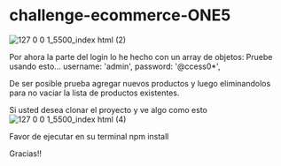 # challenge-ecommerce-ONE5
![127 0 0 1_5500_index html (2)](https://github.com/Cristina-Garcia/challenge-ecommerce-ONE5/assets/84245528/8619baaf-c068-4fc2-a3f5-6922c7ff004a)

Por ahora la parte del login lo he hecho con un array de objetos:
Pruebe usando esto...
username: 'admin',
password: '@ccess0*',

De ser posible prueba agregar nuevos productos y luego eliminandolos para no vaciar la lista de productos existentes.

Si usted desea clonar el proyecto y ve algo como esto
![127 0 0 1_5500_index html (4)](https://github.com/Cristina-Garcia/challenge-ecommerce-ONE5/assets/84245528/cc5611d4-9766-440b-b050-b694f3065b32)

Favor de ejecutar en su terminal 
npm install 


Gracias!!
